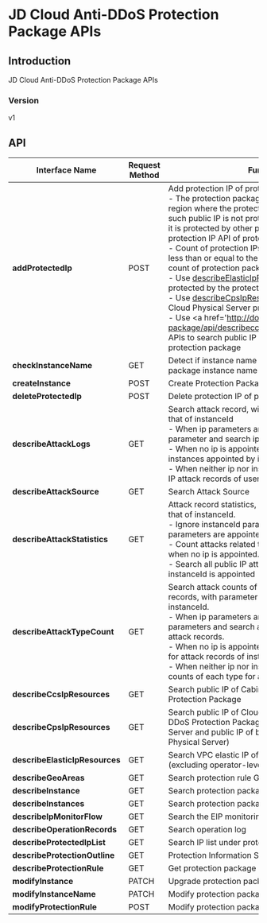 # JD Cloud Anti-DDoS Protection Package APIs


## Introduction
JD Cloud Anti-DDoS Protection Package APIs


### Version
v1


## API
|Interface Name|Request Method|Function Description|
|---|---|---|
|**addProtectedIp**|POST|Add protection IP of protection package.<br>- The protection package can only protect public IP in the region where the protection package instances are located, and such public IP is not protected by other protection packages. If it is protected by other protection packages, please call protection IP API of protection package to delete protection IP<br>- Count of protection IPs to be added to protection package is less than or equal to the difference between the protective IP count of protection package minus protected IP count<br>- Use <a href='http://docs.jdcloud.com/anti-ddos-protection-package/api/describeelasticipresources'>describeElasticIpResources</a> APIs to search elastic IP protected by the protection package<br>- Use <a href='http://docs.jdcloud.com/anti-ddos-protection-package/api/describecpsipresources'>describeCpsIpResources</a> APIs to search public IP of Cloud Physical Server protected by the protection package<br>- Use <a href='http://docs.jdcloud.com/anti-ddos-protection-package/api/describeccsipresources’>describeCcsIpResources</a> APIs to search public IP of Cabinet Service protected by the protection package|
|**checkInstanceName**|GET|Detect if instance name is available, with the protection package instance name unrepeatable|
|**createInstance**|POST|Create Protection Package Instance|
|**deleteProtectedIp**|POST|Delete protection IP of protection package|
|**describeAttackLogs**|GET|Search attack record, with parameter ip priority greater than that of instanceId<br>- When ip parameters are appointed, ignore instanceId parameter and search ip related attack records.<br>- When no ip is appointed, search attack records related to instances appointed by instanceId.<br>- When neither ip nor instanceId is appointed, search all public IP attack records of users|
|**describeAttackSource**|GET|Search Attack Source|
|**describeAttackStatistics**|GET|Attack record statistics, with parameter ip priority greater than that of instanceId.<br>- Ignore instanceId parameter and count ip attacks when ip parameters are appointed.<br>- Count attacks related to instances appointed by instanceId when no ip is appointed.<br>- Search all public IP attacks of the user when neither ip nor instanceId is appointed|
|**describeAttackTypeCount**|GET|Search attack counts of each type for all public IP attack records, with parameter ip priority greater than that of instanceId.<br>- When ip parameters are appointed, ignore instanceId parameters and search attack counts of each type for ip related attack records.<br>- When no ip is appointed, search attack counts of each type for attack records of instances appointed by instanceId<br>- When neither ip nor instanceId is appointed, search attack counts of each type for all public IP attack records of users|
|**describeCcsIpResources**|GET|Search public IP of Cabinet Service protected by Anti-DDoS Protection Package|
|**describeCpsIpResources**|GET|Search public IP of Cloud Physical Server protected by Anti-DDoS Protection Package (including elastic IP of Cloud Physical Server and public IP of basic network instance of Cloud Physical Server)|
|**describeElasticIpResources**|GET|Search VPC elastic IP of Anti-DDoS Protection Package (excluding operator-level NAT reserved address and IPv6)|
|**describeGeoAreas**|GET|Search protection rule  Geo  Intercept settable regions|
|**describeInstance**|GET|Search protection package instance|
|**describeInstances**|GET|Search protection package instance list|
|**describeIpMonitorFlow**|GET|Search the EIP monitoring traffic|
|**describeOperationRecords**|GET|Search operation log|
|**describeProtectedIpList**|GET|Search IP list under protection|
|**describeProtectionOutline**|GET|Protection Information Summary of Protection Package|
|**describeProtectionRule**|GET|Get protection package instance or IP protection rule|
|**modifyInstance**|PATCH|Upgrade protection package instance|
|**modifyInstanceName**|PATCH|Modify protection package instance name|
|**modifyProtectionRule**|POST|Modify protection package instance or IP protection rule|
